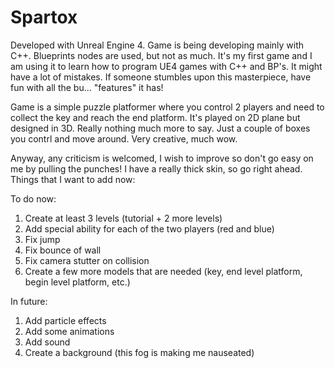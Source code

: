 # Spartox

Developed with Unreal Engine 4. Game is being developing mainly with C++. Blueprints nodes are used, but not as much. 
It's my first game and I am using it to learn how to program UE4 games with C++ and BP's. It might have a lot of mistakes.
If someone stumbles upon this masterpiece, have fun with all the bu... "features" it has!

Game is a simple puzzle platformer where you control 2 players and need to collect the key and reach the end platform.
It's played on 2D plane but designed in 3D. Really nothing much more to say. Just a couple of boxes you contrl and move around. 
Very creative, much wow.

Anyway, any criticism is welcomed, I wish to improve so don't go easy on me by pulling the punches! I have a really thick skin, so go right ahead.
Things that I want to add now:

To do now:
1) Create at least 3 levels (tutorial + 2 more levels)
2) Add special ability for each of the two players (red and blue)
3) Fix jump
4) Fix bounce of wall
5) Fix camera stutter on collision
5) Create a few more models that are needed (key, end level platform, begin level platform, etc.)

In future:
1) Add particle effects
2) Add some animations
3) Add sound
4) Create a background (this fog is making me nauseated)
